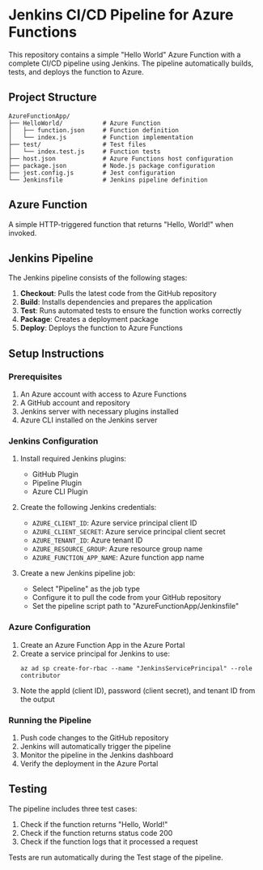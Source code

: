 # Jenkins CI/CD Pipeline for Azure Functions

This repository contains a simple "Hello World" Azure Function with a complete CI/CD pipeline using Jenkins. The pipeline automatically builds, tests, and deploys the function to Azure.

## Project Structure

```
AzureFunctionApp/
├── HelloWorld/           # Azure Function
│   ├── function.json     # Function definition
│   └── index.js          # Function implementation
├── test/                 # Test files
│   └── index.test.js     # Function tests
├── host.json             # Azure Functions host configuration
├── package.json          # Node.js package configuration
├── jest.config.js        # Jest configuration
└── Jenkinsfile           # Jenkins pipeline definition
```

## Azure Function

A simple HTTP-triggered function that returns "Hello, World!" when invoked.

## Jenkins Pipeline

The Jenkins pipeline consists of the following stages:

1. **Checkout**: Pulls the latest code from the GitHub repository
2. **Build**: Installs dependencies and prepares the application
3. **Test**: Runs automated tests to ensure the function works correctly
4. **Package**: Creates a deployment package
5. **Deploy**: Deploys the function to Azure Functions

## Setup Instructions

### Prerequisites

1. An Azure account with access to Azure Functions
2. A GitHub account and repository
3. Jenkins server with necessary plugins installed
4. Azure CLI installed on the Jenkins server

### Jenkins Configuration

1. Install required Jenkins plugins:
   - GitHub Plugin
   - Pipeline Plugin
   - Azure CLI Plugin

2. Create the following Jenkins credentials:
   - `AZURE_CLIENT_ID`: Azure service principal client ID
   - `AZURE_CLIENT_SECRET`: Azure service principal client secret
   - `AZURE_TENANT_ID`: Azure tenant ID
   - `AZURE_RESOURCE_GROUP`: Azure resource group name
   - `AZURE_FUNCTION_APP_NAME`: Azure function app name

3. Create a new Jenkins pipeline job:
   - Select "Pipeline" as the job type
   - Configure it to pull the code from your GitHub repository
   - Set the pipeline script path to "AzureFunctionApp/Jenkinsfile"

### Azure Configuration

1. Create an Azure Function App in the Azure Portal
2. Create a service principal for Jenkins to use:
   ```
   az ad sp create-for-rbac --name "JenkinsServicePrincipal" --role contributor
   ```
3. Note the appId (client ID), password (client secret), and tenant ID from the output

### Running the Pipeline

1. Push code changes to the GitHub repository
2. Jenkins will automatically trigger the pipeline
3. Monitor the pipeline in the Jenkins dashboard
4. Verify the deployment in the Azure Portal

## Testing

The pipeline includes three test cases:
1. Check if the function returns "Hello, World!"
2. Check if the function returns status code 200
3. Check if the function logs that it processed a request

Tests are run automatically during the Test stage of the pipeline. 